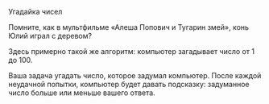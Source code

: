 Угадайка чисел <p>
Помните, как в мультфильме «Алеша Попович и Тугарин змей», конь Юлий играл с деревом? <p> 
Здесь примерно такой же алгоритм: компьютер загадывает число от 1 до 100. <p>
Ваша задача угадать число, которое задумал компьютер. После каждой неудачной попытки, компьютер будет давать подсказку: задуманное число больше или меньше вашего ответа.
